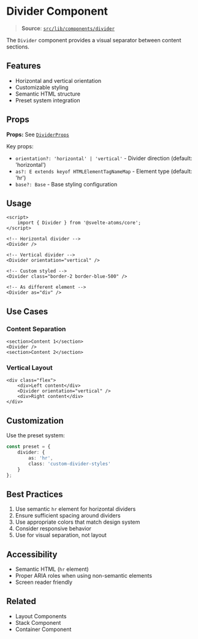 # Divider Component

> **Source**: [`src/lib/components/divider`](../../src/lib/components/divider)

The `Divider` component provides a visual separator between content sections.

## Features

- Horizontal and vertical orientation
- Customizable styling
- Semantic HTML structure
- Preset system integration

## Props

**Props:** See [`DividerProps`](../../src/lib/components/divider/divider.svelte)

Key props:

- `orientation?: 'horizontal' | 'vertical'` - Divider direction (default: 'horizontal')
- `as?: E extends keyof HTMLElementTagNameMap` - Element type (default: 'hr')
- `base?: Base` - Base styling configuration

## Usage

```svelte
<script>
	import { Divider } from '@svelte-atoms/core';
</script>

<!-- Horizontal divider -->
<Divider />

<!-- Vertical divider -->
<Divider orientation="vertical" />

<!-- Custom styled -->
<Divider class="border-2 border-blue-500" />

<!-- As different element -->
<Divider as="div" />
```

## Use Cases

### Content Separation

```svelte
<section>Content 1</section>
<Divider />
<section>Content 2</section>
```

### Vertical Layout

```svelte
<div class="flex">
	<div>Left content</div>
	<Divider orientation="vertical" />
	<div>Right content</div>
</div>
```

## Customization

Use the preset system:

```typescript
const preset = {
	divider: {
		as: 'hr',
		class: 'custom-divider-styles'
	}
};
```

## Best Practices

1. Use semantic `hr` element for horizontal dividers
2. Ensure sufficient spacing around dividers
3. Use appropriate colors that match design system
4. Consider responsive behavior
5. Use for visual separation, not layout

## Accessibility

- Semantic HTML (`hr` element)
- Proper ARIA roles when using non-semantic elements
- Screen reader friendly

## Related

- Layout Components
- Stack Component
- Container Component
